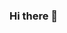 ### Hi there 👋

<!--
**YPAndrew0907/YPAndrew0907** is a ✨ _special_ ✨ repository because its `README.md` (this file) appears on your GitHub profile.

Here are some ideas to get you started:

testing 123
- 🔭 I’m currently working on ...
- 🌱 I’m currently learning ...
- 👯 I’m looking to collaborate on ...
- 🤔 I’m looking for help with ...
- 💬 Ask me about ...
- 📫 How to reach me: ...
- 😄 Pronouns: ...
- ⚡ Fun fact: ...
-->
